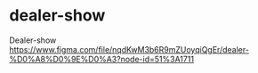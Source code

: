 # dealer-show
Dealer-show https://www.figma.com/file/nqdKwM3b6R9mZUoyqiQgEr/dealer-%D0%A8%D0%9E%D0%A3?node-id=51%3A1711

